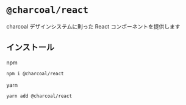 # `@charcoal/react`

charcoal デザインシステムに則った React コンポーネントを提供します

## インストール

npm

```
npm i @charcoal/react
```

yarn

```
yarn add @charcoal/react
```

